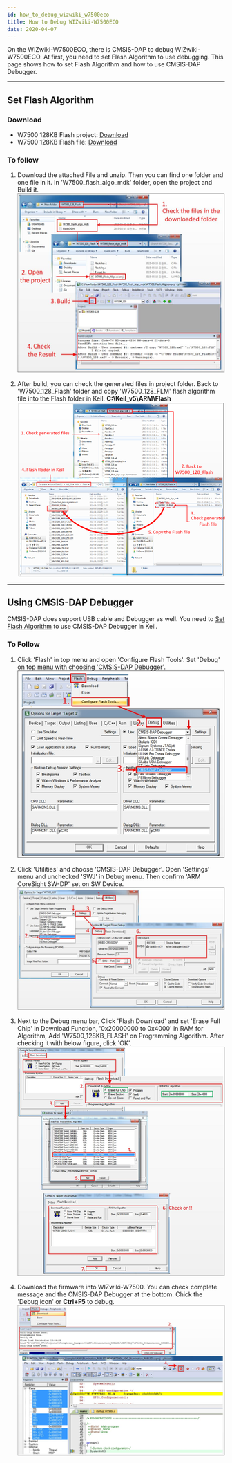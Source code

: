 ```yaml
---
id: how_to_debug_wizwiki_w7500eco
title: How to Debug WIZwiki-W7500ECO
date: 2020-04-07
---
```


On the WIZwiki-W7500ECO, there is CMSIS-DAP to debug WIZwiki-W7500ECO.
At first, you need to set Flash Algorithm to use debugging. This page
shows how to set Flash Algorithm and how to use CMSIS-DAP Debugger.

---

## Set Flash Algorithm

### Download

* W7500 128KB Flash project:
[Download](/img/products/wizwiki_w7500/start_getting_started/w7500_128KB_flash.zip)
* W7500 128KB Flash file:
[Download](/img/products/wizwiki_w7500/start_getting_started/w7500_128_flm.zip)

### To follow

1. Download the attached File and unzip. Then you can find one folder
and one file in it. In 'W7500\_flash\_algo\_mdk' folder, open the
project and Build it.
![](/img/products/wizwiki_w7500/start_getting_started/flash_set.jpg)

2. After build, you can check the generated files in project folder.
Back to 'W7500\_128\_Flash' folder and copy 'W7500\_128\_FLM' flash
algorithm file into the Flash folder in Keil.
**C:\\Keil\_v5\\ARM\\Flash**
![](/img/products/wizwiki_w7500/start_getting_started/set_flash_algo2.png)

---

## Using CMSIS-DAP Debugger

CMSIS-DAP does support USB cable and Debugger as well. You need to [Set Flash Algorithm](../WIZwiki-W7500/how_to_debug_wizwiki_w7500#set_flash_algorithm) to use CMSIS-DAP Debugger in Keil.

### To Follow

1. Click 'Flash' in top menu and open 'Configure Flash Tools'. Set
'Debug' on top menu with choosing 'CMSIS-DAP Debugger'.
![](/img/products/wizwiki_w7500/start_getting_started/cmsis_debug_1.jpg)

2. Click 'Utilities' and choose 'CMSIS-DAP Debugger'. Open 'Settings'
menu and unchecked 'SWJ' in Debug menu. Then confirm 'ARM CoreSight
SW-DP' set on SW Device.
![](/img/products/wizwiki_w7500/start_getting_started/cmsis_debug_2-1.jpg)

3. Next to the Debug menu bar, Click 'Flash Download' and set 'Erase
Full Chip' in Download Function, '0x20000000 to 0x4000' in RAM for
Algorithm, Add 'W7500\_128KB\_FLASH' on Programming Algorithm. After
checking it with below figure, click 'OK'.
![](/img/products/wizwiki_w7500/start_getting_started/cmsis_debug_3-1.jpg)

4. Download the firmware into WIZwiki-W7500. You can check complete
message and the CMSIS-DAP Debugger at the bottom. Chick the 'Debug icon'
or **Ctrl+F5** to debug.
![](/img/products/wizwiki_w7500/start_getting_started/cmsis_debug_4.jpg)
